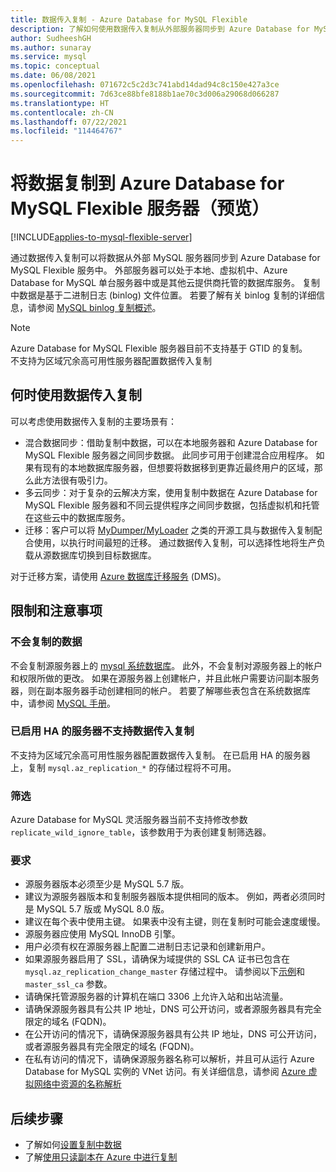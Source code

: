 ```yaml
---
title: 数据传入复制 - Azure Database for MySQL Flexible
description: 了解如何使用数据传入复制从外部服务器同步到 Azure Database for MySQL Flexible 服务。
author: SudheeshGH
ms.author: sunaray
ms.service: mysql
ms.topic: conceptual
ms.date: 06/08/2021
ms.openlocfilehash: 071672c5c2d3c741abd14dad94c8c150e427a3ce
ms.sourcegitcommit: 7d63ce88bfe8188b1ae70c3d006a29068d066287
ms.translationtype: HT
ms.contentlocale: zh-CN
ms.lasthandoff: 07/22/2021
ms.locfileid: "114464767"
---
```

# <a name="replicate-data-into-azure-database-for-mysql-flexible--server-preview"></a>将数据复制到 Azure Database for MySQL Flexible 服务器（预览）

[!INCLUDE[applies-to-mysql-flexible-server](../includes/applies-to-mysql-flexible-server.md)]

通过数据传入复制可以将数据从外部 MySQL 服务器同步到 Azure Database for MySQL Flexible 服务中。 外部服务器可以处于本地、虚拟机中、Azure Database for MySQL 单台服务器中或是其他云提供商托管的数据库服务。 复制中数据是基于二进制日志 (binlog) 文件位置。 若要了解有关 binlog 复制的详细信息，请参阅 [MySQL binlog 复制概述](https://dev.mysql.com/doc/refman/5.7/en/binlog-replication-configuration-overview.html)。

> [!Note]
> Azure Database for MySQL Flexible 服务器目前不支持基于 GTID 的复制。<br>
> 不支持为区域冗余高可用性服务器配置数据传入复制 

## <a name="when-to-use-data-in-replication"></a>何时使用数据传入复制

可以考虑使用数据传入复制的主要场景有：

- 混合数据同步：借助复制中数据，可以在本地服务器和 Azure Database for MySQL Flexible 服务器之间同步数据。 此同步可用于创建混合应用程序。 如果有现有的本地数据库服务器，但想要将数据移到更靠近最终用户的区域，那么此方法很有吸引力。
- 多云同步：对于复杂的云解决方案，使用复制中数据在 Azure Database for MySQL Flexible 服务器和不同云提供程序之间同步数据，包括虚拟机和托管在这些云中的数据库服务。
- 迁移：客户可以将 [MyDumper/MyLoader](https://centminmod.com/mydumper.html) 之类的开源工具与数据传入复制配合使用，以执行时间最短的迁移。 通过数据传入复制，可以选择性地将生产负载从源数据库切换到目标数据库。 

对于迁移方案，请使用 [Azure 数据库迁移服务](https://azure.microsoft.com/services/database-migration/) (DMS)。

## <a name="limitations-and-considerations"></a>限制和注意事项

### <a name="data-not-replicated"></a>不会复制的数据

不会复制源服务器上的 [mysql 系统数据库](https://dev.mysql.com/doc/refman/5.7/en/system-schema.html)。 此外，不会复制对源服务器上的帐户和权限所做的更改。 如果在源服务器上创建帐户，并且此帐户需要访问副本服务器，则在副本服务器手动创建相同的帐户。 若要了解哪些表包含在系统数据库中，请参阅 [MySQL 手册](https://dev.mysql.com/doc/refman/5.7/en/system-schema.html)。

### <a name="data-in-replication-not-supported-on-ha-enabled-servers"></a>已启用 HA 的服务器不支持数据传入复制 
不支持为区域冗余高可用性服务器配置数据传入复制。 在已启用 HA 的服务器上，复制 `mysql.az_replication_*` 的存储过程将不可用。 

### <a name="filtering"></a>筛选

Azure Database for MySQL 灵活服务器当前不支持修改参数 `replicate_wild_ignore_table`，该参数用于为表创建复制筛选器。 

### <a name="requirements"></a>要求

- 源服务器版本必须至少是 MySQL 5.7 版。
- 建议为源服务器版本和复制服务器版本提供相同的版本。 例如，两者必须同时是 MySQL 5.7 版或 MySQL 8.0 版。
- 建议在每个表中使用主键。 如果表中没有主键，则在复制时可能会速度缓慢。
- 源服务器应使用 MySQL InnoDB 引擎。
- 用户必须有权在源服务器上配置二进制日志记录和创建新用户。
- 如果源服务器启用了 SSL，请确保为域提供的 SSL CA 证书已包含在 `mysql.az_replication_change_master` 存储过程中。 请参阅以下[示例](./how-to-data-in-replication.md#link-source-and-replica-servers-to-start-data-in-replication)和 `master_ssl_ca` 参数。
- 请确保托管源服务器的计算机在端口 3306 上允许入站和出站流量。
- 请确保源服务器具有公共 IP 地址，DNS 可公开访问，或者源服务器具有完全限定的域名 (FQDN)。
- 在公开访问的情况下，请确保源服务器具有公共 IP 地址，DNS 可公开访问，或者源服务器具有完全限定的域名 (FQDN)。
- 在私有访问的情况下，请确保源服务器名称可以解析，并且可从运行 Azure Database for MySQL 实例的 VNet 访问。有关详细信息，请参阅 [Azure 虚拟网络中资源的名称解析](../../virtual-network/virtual-networks-name-resolution-for-vms-and-role-instances.md)

## <a name="next-steps"></a>后续步骤

- 了解如何[设置复制中数据](how-to-data-in-replication.md)
- 了解[使用只读副本在 Azure 中进行复制](concepts-read-replicas.md)
